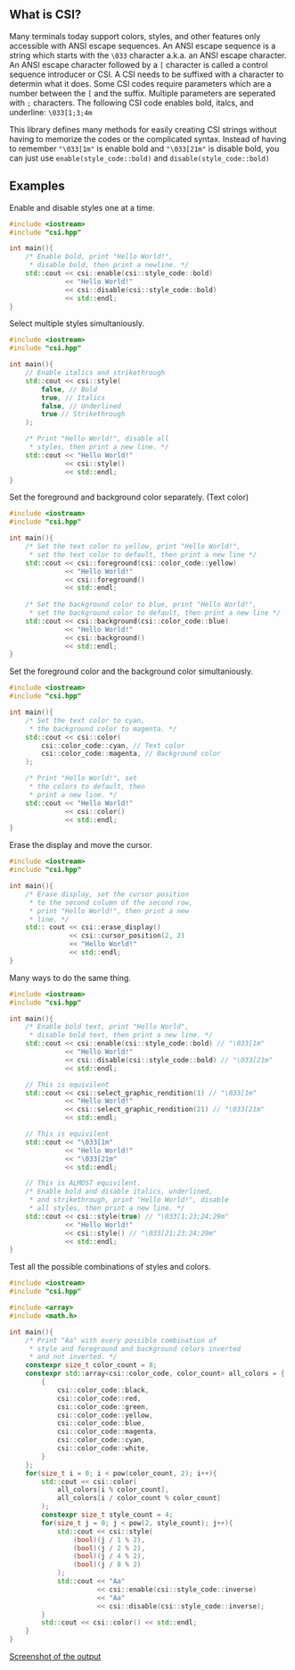 ## What is CSI?
Many terminals today support colors, styles, and other features only accessible with ANSI escape sequences. An ANSI escape sequence is a string which starts with the `\033` character a.k.a. an ANSI escape character. An ANSI escape character followed by a `[` character is called a control sequence introducer or CSI. A CSI needs to be suffixed with a character to determin what it does. Some CSI codes require parameters which are a number between the `[` and the suffix. Multiple parameters are seperated with `;` characters. The following CSI code enables bold, italcs, and underline: `\033[1;3;4m`

This library defines many methods for easily creating CSI strings without having to memorize the codes or the complicated syntax. Instead of having to remember `"\033[1m"` is enable bold and `"\033[21m"` is disable bold, you can just use `enable(style_code::bold)` and `disable(style_code::bold)`

## Examples
Enable and disable styles one at a time.
```cpp
#include <iostream>
#include "csi.hpp"

int main(){
	/* Enable bold, print "Hello World!",
	 * disable bold, then print a newline. */
	std::cout << csi::enable(csi::style_code::bold)
	          << "Hello World!"
	          << csi::disable(csi::style_code::bold)
	          << std::endl;
}
```
Select multiple styles simultaniously.
```cpp
#include <iostream>
#include "csi.hpp"

int main(){
	// Enable italics and strikethrough
	std::cout << csi::style(
		false, // Bold
		true, // Italics
		false, // Underlined
		true // Strikethrough
	);

	/* Print "Hello World!", disable all
	 * styles, then print a new line. */
	std::cout << "Hello World!"
	          << csi::style()
	          << std::endl;
}
```
Set the foreground and background color separately. (Text color)
```cpp
#include <iostream>
#include "csi.hpp"

int main(){
	/* Set the text color to yellow, print "Hello World!",
	 * set the text color to default, then print a new line */
	std::cout << csi::foreground(csi::color_code::yellow)
	          << "Hello World!"
	          << csi::foreground()
	          << std::endl;
		  
	/* Set the background color to blue, print "Hello World!", 
	 * set the background color to default, then print a new line */
	std::cout << csi::background(csi::color_code::blue)
	          << "Hello World!"
	          << csi::background()
	          << std::endl;
}
```
Set the foreground color and the background color simultaniously.
```cpp
#include <iostream>
#include "csi.hpp"

int main(){
	/* Set the text color to cyan,
	 * the background color to magenta. */
	std::cout << csi::color(
		csi::color_code::cyan, // Text color
		csi::color_code::magenta, // Background color
	);

	/* Print "Hello World!", set
	 * the colors to default, then
	 * print a new line. */
	std::cout << "Hello World!"
	          << csi::color()
	          << std::endl;
}
```
Erase the display and move the cursor.
```cpp
#include <iostream>
#include "csi.hpp"

int main(){
	/* Erase display, set the cursor position
	 * to the second column of the second row,
	 * print "Hello World!", then print a new
	 * line. */
	std:: cout << csi::erase_display()
	           << csi::cursor_position(2, 2)
	           << "Hello World!"
	           << std::endl;
}
```
Many ways to do the same thing.
```cpp
#include <iostream>
#include "csi.hpp"

int main(){
	/* Enable bold text, print "Hello World",
	 * disable bold text, then print a new line. */
	std::cout << csi::enable(csi::style_code::bold) // "\033[1m"
	          << "Hello World!"
	          << csi::disable(csi::style_code::bold) // "\033[21m"
	          << std::endl;

	// This is equivilent
	std::cout << csi::select_graphic_rendition(1) // "\033[1m"
	          << "Hello World!"
	          << csi::select_graphic_rendition(21) // "\033[21m"
	          << std::endl;

	// This is equivilent
	std::cout << "\033[1m"
	          << "Hello World!"
	          << "\033[21m"
	          << std::endl;

	// This is ALMOST equivilent.
	/* Enable bold and disable italics, underlined,
	 * and strikethrough, print "Hello World!", disable
	 * all styles, then print a new line. */
	std::cout << csi::style(true) // "\033[1;23;24;29m"
	          << "Hello World!"
	          << csi::style() // "\033[21;23;24;29m"
	          << std::endl;
}
```
Test all the possible combinations of styles and colors.
```cpp
#include <iostream>
#include "csi.hpp"

#include <array>
#include <math.h>

int main(){
	/* Print "Aa" with every possible combination of
	 * style and foreground and background colors inverted
	 * and not inverted. */
	constexpr size_t color_count = 8;
	constexpr std::array<csi::color_code, color_count> all_colors = {
		{
			csi::color_code::black,
			csi::color_code::red,
			csi::color_code::green,
			csi::color_code::yellow,
			csi::color_code::blue,
			csi::color_code::magenta,
			csi::color_code::cyan,
			csi::color_code::white,
		}
	};
	for(size_t i = 0; i < pow(color_count, 2); i++){
		std::cout << csi::color(
			all_colors[i % color_count],
			all_colors[i / color_count % color_count]
		);
		constexpr size_t style_count = 4;
		for(size_t j = 0; j < pow(2, style_count); j++){
			std::cout << csi::style(
				(bool)(j / 1 % 2),
				(bool)(j / 2 % 2),
				(bool)(j / 4 % 2),
				(bool)(j / 8 % 2)
			);
			std::cout << "Aa"
			          << csi::enable(csi::style_code::inverse)
			          << "Aa"
			          << csi::disable(csi::style_code::inverse);
		}
		std::cout << csi::color() << std::endl;
	}
}
```
[Screenshot of the output](https://i.sli.mg/4wnVC5.png)
